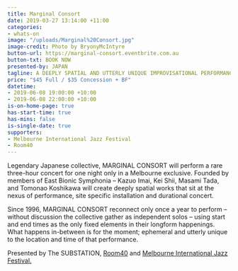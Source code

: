 ```yaml
---
title: Marginal Consort
date: 2019-03-27 13:14:00 +11:00
categories:
- whats-on
image: "/uploads/Marginal%20Consort.jpg"
image-credit: Photo by BryonyMcIntyre
button-url: https://marginal-consort.eventbrite.com.au
button-txt: BOOK NOW
presented-by: JAPAN
tagline: A DEEPLY SPATIAL AND UTTERLY UNIQUE IMPROVISATIONAL PERFORMANCE
price: "$45 Full / $35 Concession + BF"
datetime:
- 2019-06-08 19:00:00 +10:00
- 2019-06-08 22:00:00 +10:00
is-on-home-page: true
has-start-time: true
has-mins: false
is-single-date: true
supporters:
- Melbourne International Jazz Festival
- Room40
---
```


Legendary Japanese collective, MARGINAL CONSORT will perform a rare three-hour concert for one night only in a Melbourne exclusive. Founded by members of East Bionic Symphonia – Kazuo Imai, Kei Shii, Masami Tada, and Tomonao Koshikawa will create deeply spatial works that sit at the nexus of performance, site specific installation and durational concert. 

Since 1996, MARGINAL CONSORT reconnect only once a year to perform – without discussion the collective gather as independent solos – using start and end times as the only fixed elements in their longform happenings. What happens in-between is for the moment; ephemeral and utterly unique to the location and time of that performance. 

Presented by The SUBSTATION, [Room40](http://room40.org/) and [Melbourne International Jazz Festival.](https://www.melbournejazz.com/program/2019/marginal-consort/)
